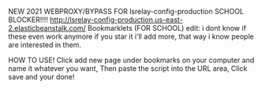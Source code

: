 NEW 2021 WEBPROXY/BYPASS FOR lsrelay-config-production SCHOOL BLOCKER!!!!
http://lsrelay-config-production.us-east-2.elasticbeanstalk.com/
Bookmarklets (FOR SCHOOL)
edit: i dont know if these even work anymore if you star it i'll add more, that way i know people are interested in them.

HOW TO USE!
Click add new page under bookmarks on your computer and name it whatever you want, Then paste the script into the URL area, Click save and your done!
